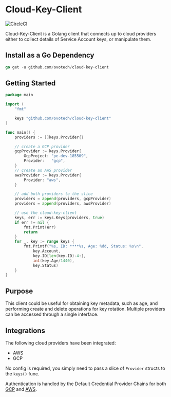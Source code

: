 # Cloud-Key-Client
 [![CircleCI](https://circleci.com/gh/ovotech/cloud-key-client.svg?style=svg&circle-token=4a7b48b664bf017b6256234f5de24c5b70c54168)](https://circleci.com/gh/ovotech/cloud-key-client)

Cloud-Key-Client is a Golang client that connects up to cloud providers either
to collect details of Service Account keys, or manipulate them.


## Install as a Go Dependency

```go
go get -u github.com/ovotech/cloud-key-client
```


## Getting Started

```go
package main

import (
	"fmt"

	keys "github.com/ovotech/cloud-key-client"
)

func main() {
	providers := []keys.Provider{}

	// create a GCP provider
	gcpProvider := keys.Provider{
		GcpProject: "pe-dev-185509",
		Provider:   "gcp",
	}
	// create an AWS provider
	awsProvider := keys.Provider{
		Provider: "aws",
	}

	// add both providers to the slice
	providers = append(providers, gcpProvider)
	providers = append(providers, awsProvider)

	// use the cloud-key-client
	keys, err := keys.Keys(providers, true)
	if err != nil {
		fmt.Print(err)
		return
	}
	for _, key := range keys {
		fmt.Printf("%s, ID: ****%s, Age: %dd, Status: %s\n",
			key.Account,
			key.ID[len(key.ID)-4:],
			int(key.Age/1440),
			key.Status)
	}
}
```

## Purpose

This client could be useful for obtaining key metadata, such as age, and 
performing create and delete operations for key rotation. Multiple providers 
can be accessed through a single interface.


## Integrations

The following cloud providers have been integrated:

* AWS
* GCP

No config is required, you simply need to pass a slice of `Provider` structs to
the `keys()` func.

Authentication is handled by the Default Credential Provider Chains for both
[GCP](https://cloud.google.com/docs/authentication/production#auth-cloud-implicit-go)
and [AWS](https://docs.aws.amazon.com/sdk-for-java/v1/developer-guide/credentials.html#credentials-default).
